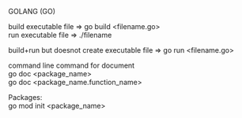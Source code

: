 GOLANG (GO)

build executable file => go build <filename.go> \
run executable file => ./filename

build+run but doesnot create executable file => go run <filename.go>

command line command for document\
go doc <package_name>\
go doc <package_name.function_name>

Packages:\
go mod init <package_name>
